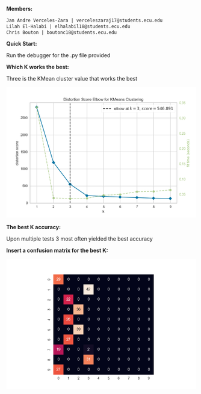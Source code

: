 **Members:** 

	Jan Andre Verceles-Zara | verceleszaraj17@students.ecu.edu
	Lilah El-Halabi | elhalabil18@students.ecu.edu
	Chris Bouton | boutonc18@students.ecu.edu
  
  
**Quick Start:**

Run the debugger for the .py file provided 

**Which K works the best:**

Three is the KMean cluster value that works the best

![](https://github.com/JandreZara/CSCI4120-Group5/blob/main/HW2/Elbow%20Viz.png)

**The best K accuracy:**

Upon multiple tests 3 most often yielded the best accuracy

**Insert a confusion matrix for the best K:**

![](https://github.com/JandreZara/CSCI4120-Group5/blob/main/HW2/Confusion%20Matrix.png)
